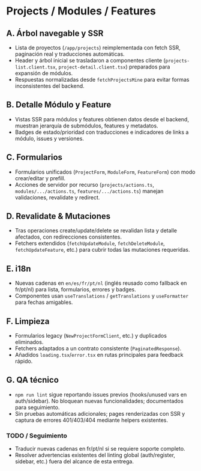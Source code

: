 # Projects / Modules / Features

## A. Árbol navegable y SSR
- Lista de proyectos (`/app/projects`) reimplementada con fetch SSR, paginación real y traducciones automáticas.
- Header y árbol inicial se trasladaron a componentes cliente (`projects-list.client.tsx`, `project-detail.client.tsx`) preparados para expansión de módulos.
- Respuestas normalizadas desde `fetchProjectsMine` para evitar formas inconsistentes del backend.

## B. Detalle Módulo y Feature
- Vistas SSR para módulos y features obtienen datos desde el backend, muestran jerarquía de submódulos, features y metadatos.
- Badges de estado/prioridad con traducciones e indicadores de links a módulo, issues y versiones.

## C. Formularios
- Formularios unificados (`ProjectForm`, `ModuleForm`, `FeatureForm`) con modo crear/editar y prefill.
- Acciones de servidor por recurso (`projects/actions.ts`, `modules/.../actions.ts`, `features/.../actions.ts`) manejan validaciones, revalidate y redirect.

## D. Revalidate & Mutaciones
- Tras operaciones create/update/delete se revalidan lista y detalle afectados, con redirecciones consistentes.
- Fetchers extendidos (`fetchUpdateModule`, `fetchDeleteModule`, `fetchUpdateFeature`, etc.) para cubrir todas las mutaciones requeridas.

## E. i18n
- Nuevas cadenas en `en/es/fr/pt/nl` (inglés reusado como fallback en fr/pt/nl) para lista, formularios, errores y badges.
- Componentes usan `useTranslations` / `getTranslations` y `useFormatter` para fechas amigables.

## F. Limpieza
- Formularios legacy (`NewProjectFormClient`, etc.) y duplicados eliminados.
- Fetchers adaptados a un contrato consistente (`PaginatedResponse`).
- Añadidos `loading.tsx`/`error.tsx` en rutas principales para feedback rápido.

## G. QA técnico
- `npm run lint` sigue reportando issues previos (hooks/unused vars en auth/sidebar). No bloquean nuevas funcionalidades; documentados para seguimiento.
- Sin pruebas automáticas adicionales; pages renderizadas con SSR y captura de errores 401/403/404 mediante helpers existentes.

### TODO / Seguimiento
- Traducir nuevas cadenas en fr/pt/nl si se requiere soporte completo.
- Resolver advertencias existentes del linting global (auth/register, sidebar, etc.) fuera del alcance de esta entrega.
